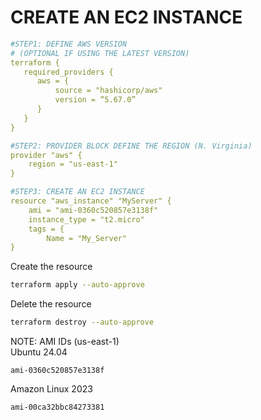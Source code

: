 # CREATE AN EC2 INSTANCE

```yaml
#STEP1: DEFINE AWS VERSION
# (OPTIONAL IF USING THE LATEST VERSION)
terraform {
   required_providers {
      aws = {
          source = "hashicorp/aws"
          version = “5.67.0”
      }
   }
}

#STEP2: PROVIDER BLOCK DEFINE THE REGION (N. Virginia)
provider "aws" {
    region = "us-east-1"
}

#STEP3: CREATE AN EC2 INSTANCE
resource "aws_instance" "MyServer" {
    ami = "ami-0360c520857e3138f"
    instance_type = "t2.micro"
    tags = {
        Name = "My_Server"
}
```
Create the resource
```sh
terraform apply --auto-approve
```

Delete the resource
```sh
terraform destroy --auto-approve
```

NOTE: AMI IDs (us-east-1) <br>
Ubuntu 24.04
```
ami-0360c520857e3138f
```
Amazon Linux 2023
```
ami-00ca32bbc84273381
```
